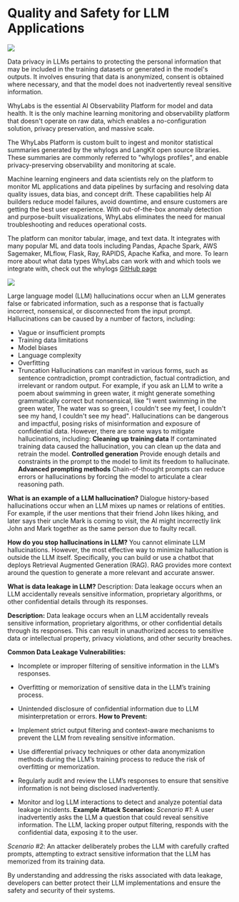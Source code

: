# Quality and Safety for LLM Applications

![](https://encrypted-tbn0.gstatic.com/images?q=tbn:ANd9GcT5ALdS7LaJcqeycTkyQPAauIIwAHB_D6gNWQ&usqp=CAU)

Data privacy in LLMs pertains to protecting the personal information that may be included in the training datasets or generated in the model's outputs. It involves ensuring that data is anonymized, consent is obtained where necessary, and that the model does not inadvertently reveal sensitive information.

WhyLabs is the essential AI Observability Platform for model and data health. It is the only machine learning monitoring and observability platform that doesn't operate on raw data, which enables a no-configuration solution, privacy preservation, and massive scale.

The WhyLabs Platform is custom built to ingest and monitor statistical summaries generated by the whylogs and LangKit open source libraries. These summaries are commonly referred to "whylogs profiles", and enable privacy-preserving observability and monitoring at scale.

Machine learning engineers and data scientists rely on the platform to monitor ML applications and data pipelines by surfacing and resolving data quality issues, data bias, and concept drift. These capabilities help AI builders reduce model failures, avoid downtime, and ensure customers are getting the best user experience. With out-of-the-box anomaly detection and purpose-built visualizations, WhyLabs eliminates the need for manual troubleshooting and reduces operational costs.

The platform can monitor tabular, image, and text data. It integrates with many popular ML and data tools including Pandas, Apache Spark, AWS Sagemaker, MLflow, Flask, Ray, RAPIDS, Apache Kafka, and more. To learn more about what data types WhyLabs can work with and which tools we integrate with, check out the whylogs [GitHub page](https://github.com/whylabs/whylogs)

![](https://encrypted-tbn0.gstatic.com/images?q=tbn:ANd9GcRHULtNT5I7-R1TC5WzWNIeoFH5q1OwJoOoig&usqp=CAU)

Large language model (LLM) hallucinations occur when an LLM generates false or fabricated information, such as a response that is factually incorrect, nonsensical, or disconnected from the input prompt. Hallucinations can be caused by a number of factors, including:
- Vague or insufficient prompts
- Training data limitations
- Model biases
- Language complexity
- Overfitting
- Truncation 
Hallucinations can manifest in various forms, such as sentence contradiction, prompt contradiction, factual contradiction, and irrelevant or random output. For example, if you ask an LLM to write a poem about swimming in green water, it might generate something grammatically correct but nonsensical, like "I went swimming in the green water, The water was so green, I couldn't see my feet, I couldn't see my hand, I couldn't see my head". 
Hallucinations can be dangerous and impactful, posing risks of misinformation and exposure of confidential data. However, there are some ways to mitigate hallucinations, including:
**Cleaning up training data**
If contaminated training data caused the hallucination, you can clean up the data and retrain the model.
**Controlled generation**
Provide enough details and constraints in the prompt to the model to limit its freedom to hallucinate.
**Advanced prompting methods**
Chain-of-thought prompts can reduce errors or hallucinations by forcing the model to articulate a clear reasoning path. 

**What is an example of a LLM hallucination?**
Dialogue history-based hallucinations occur when an LLM mixes up names or relations of entities. For example, if the user mentions that their friend John likes hiking, and later says their uncle Mark is coming to visit, the AI might incorrectly link John and Mark together as the same person due to faulty recall.

**How do you stop hallucinations in LLM?**
You cannot eliminate LLM hallucinations. However, the most effective way to minimize hallucination is outside the LLM itself. Specifically, you can build or use a chatbot that deploys Retrieval Augmented Generation (RAG). RAG provides more context around the question to generate a more relevant and accurate answer.

**What is data leakage in LLM?**
Description: Data leakage occurs when an LLM accidentally reveals sensitive information, proprietary algorithms, or other confidential details through its responses.

**Description:**
Data leakage occurs when an LLM accidentally reveals sensitive information, proprietary algorithms, or other confidential details through its responses. This can result in unauthorized access to sensitive data or intellectual property, privacy violations, and other security breaches.

**Common Data Leakage Vulnerabilities:**

- Incomplete or improper filtering of sensitive information in the LLM’s responses.
- Overfitting or memorization of sensitive data in the LLM’s training process.
- Unintended disclosure of confidential information due to LLM misinterpretation or errors.
**How to Prevent:**

- Implement strict output filtering and context-aware mechanisms to prevent the LLM from revealing sensitive information.
- Use differential privacy techniques or other data anonymization methods during the LLM’s training process to reduce the risk of overfitting or memorization.
- Regularly audit and review the LLM’s responses to ensure that sensitive information is not being disclosed inadvertently.
- Monitor and log LLM interactions to detect and analyze potential data leakage incidents.
**Example Attack Scenarios:**
*Scenario #1*: A user inadvertently asks the LLM a question that could reveal sensitive information. The LLM, lacking proper output filtering, responds with the confidential data, exposing it to the user.

*Scenario #2*: An attacker deliberately probes the LLM with carefully crafted prompts, attempting to extract sensitive information that the LLM has memorized from its training data.

By understanding and addressing the risks associated with data leakage, developers can better protect their LLM implementations and ensure the safety and security of their systems.
